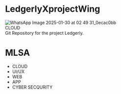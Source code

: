 # LedgerlyXprojectWing
![WhatsApp Image 2025-01-30 at 02 49 31_0ecac0bb](https://github.com/user-attachments/assets/1eb69113-453e-43b2-890c-a2bb2073cb00)
<br>
CLOUD
<br>
Git Repository for the project Ledgerly.
<br>
# MLSA
- CLOUD
- UI/UX
- WEB
- APP
- CYBER SECQURITY
  
